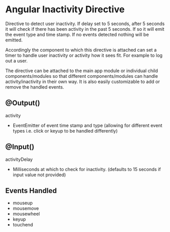 # Angular Inactivity Directive

Directive to detect user inactivity.
If delay set to 5 seconds, after 5 seconds it will check if there has been activity in the past 5 seconds. 
If so it will emit the event type and time stamp. If no events detected nothing will be emitted.

Accordingly the component to which this directive is attached can set a timer to handle user inactivity or activity how it sees fit. 
For example to log out a user.

The directive can be attached to the main app module or individual child components/modules so that different components/modules can handle activity/inactivity in their own way.
It is also easily customizable to add or remove the handled events.

## @Output()
activity
 - EventEmitter of event time stamp and type (allowing for different event types i.e. click or keyup to be handled differently)

## @Input()
activityDelay
 - Milliseconds at which to check for inactivity. (defaults to 15 seconds if input value not provided)

## Events Handled
- mouseup
- mousemove
- mousewheel
- keyup
- touchend
